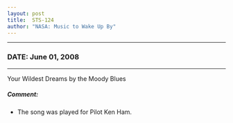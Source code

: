 ```yaml
---
layout: post
title:  STS-124
author: "NASA: Music to Wake Up By"
---
```


----
### DATE: June 01, 2008
----
Your Wildest Dreams by the Moody Blues

##### Comment:
* The song was played for Pilot Ken Ham.
